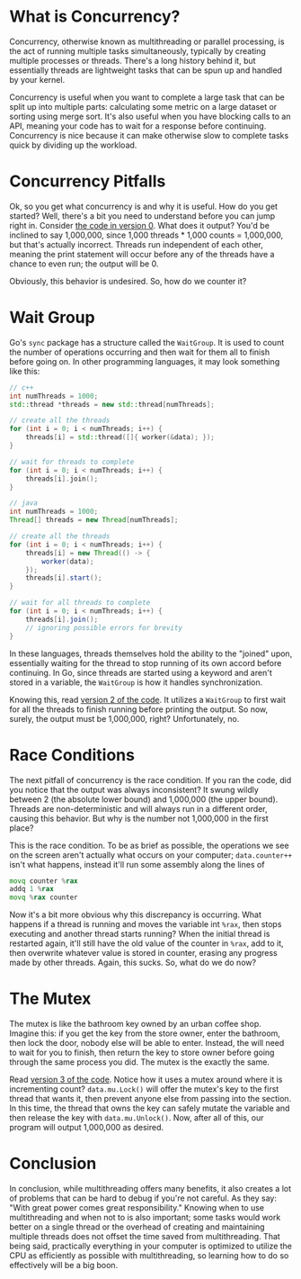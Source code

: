 # What is Concurrency?

Concurrency, otherwise known as multithreading or parallel processing, is the act of running multiple tasks simultaneously, typically by creating multiple processes or threads. There's a long history behind it, but essentially threads are lightweight tasks that can be spun up and handled by your kernel.

Concurrency is useful when you want to complete a large task that can be split up into multiple parts: calculating some metric on a large dataset or sorting using merge sort. It's also useful when you have blocking calls to an API, meaning your code has to wait for a response before continuing. Concurrency is nice because it can make otherwise slow to complete tasks quick by dividing up the workload.

# Concurrency Pitfalls

Ok, so you get what concurrency is and why it is useful. How do you get started? Well, there's a bit you need to understand before you can jump right in. Consider [the code in version 0](intro_v0/v1.go). What does it output? You'd be inclined to say 1,000,000, since 1,000 threads \* 1,000 counts = 1,000,000, but that's actually incorrect. Threads run independent of each other, meaning the print statement will occur before any of the threads have a chance to even run; the output will be 0.

Obviously, this behavior is undesired. So, how do we counter it?

# Wait Group

Go's `sync` package has a structure called the `WaitGroup`. It is used to count the number of operations occurring and then wait for them all to finish before going on. In other programming languages, it may look something like this:

```c++
// c++
int numThreads = 1000;
std::thread *threads = new std::thread[numThreads];

// create all the threads
for (int i = 0; i < numThreads; i++) {
    threads[i] = std::thread([]{ worker(&data); });
}

// wait for threads to complete
for (int i = 0; i < numThreads; i++) {
    threads[i].join();
}
```

```java
// java
int numThreads = 1000;
Thread[] threads = new Thread[numThreads];

// create all the threads
for (int i = 0; i < numThreads; i++) {
    threads[i] = new Thread(() -> {
        worker(data);
    });
    threads[i].start();
}

// wait for all threads to complete
for (int i = 0; i < numThreads; i++) {
    threads[i].join();
    // ignoring possible errors for brevity
}
```

In these languages, threads themselves hold the ability to the "joined" upon, essentially waiting for the thread to stop running of its own accord before continuing. In Go, since threads are started using a keyword and aren't stored in a variable, the `WaitGroup` is how it handles synchronization.

Knowing this, read [version 2 of the code](intro_v1/v1.go). It utilizes a `WaitGroup` to first wait for all the threads to finish running before printing the output. So now, surely, the output must be 1,000,000, right? Unfortunately, no.

# Race Conditions

The next pitfall of concurrency is the race condition. If you ran the code, did you notice that the output was always inconsistent? It swung wildly between 2 (the absolute lower bound) and 1,000,000 (the upper bound). Threads are non-deterministic and will always run in a different order, causing this behavior. But why is the number not 1,000,000 in the first place?

This is the race condition. To be as brief as possible, the operations we see on the screen aren't actually what occurs on your computer; `data.counter++` isn't what happens, instead it'll run some assembly along the lines of

```asm
movq counter %rax
addq 1 %rax
movq %rax counter
```

Now it's a bit more obvious why this discrepancy is occurring. What happens if a thread is running and moves the variable int `%rax`, then stops executing and another thread starts running? When the initial thread is restarted again, it'll still have the old value of the counter in `%rax`, add to it, then overwrite whatever value is stored in counter, erasing any progress made by other threads. Again, this sucks. So, what do we do now?

# The Mutex

The mutex is like the bathroom key owned by an urban coffee shop. Imagine this: if you get the key from the store owner, enter the bathroom, then lock the door, nobody else will be able to enter. Instead, the will need to wait for you to finish, then return the key to store owner before going through the same process you did. The mutex is the exactly the same.

Read [version 3 of the code](intro_v3/v3.go). Notice how it uses a mutex around where it is incrementing count? `data.mu.Lock()` will offer the mutex's key to the first thread that wants it, then prevent anyone else from passing into the section. In this time, the thread that owns the key can safely mutate the variable and then release the key with `data.mu.Unlock()`. Now, after all of this, our program will output 1,000,000 as desired.

# Conclusion

In conclusion, while multithreading offers many benefits, it also creates a lot of problems that can be hard to debug if you're not careful. As they say: "With great power comes great responsibility." Knowing when to use multithreading and when not to is also important; some tasks would work better on a single thread or the overhead of creating and maintaining multiple threads does not offset the time saved from multithreading. That being said, practically everything in your computer is optimized to utilize the CPU as efficiently as possible with multithreading, so learning how to do so effectively will be a big boon.
